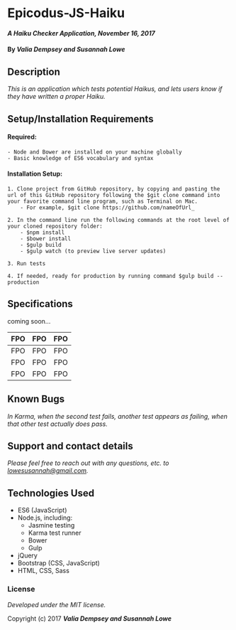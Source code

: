 # Epicodus-JS-Haiku 

#### _A Haiku Checker Application, November 16, 2017_


#### By _**Valia Dempsey and Susannah Lowe**_



## Description

_This is an application which tests potential Haikus, and lets users know if they have written a proper Haiku._ 


## Setup/Installation Requirements

  #### Required: 
    - Node and Bower are installed on your machine globally
    - Basic knowledge of ES6 vocabulary and syntax

  #### Installation Setup: 
    1. Clone project from GitHub repository, by copying and pasting the url of this GitHub repository following the $git clone command into your favorite command line program, such as Terminal on Mac.  
        - For example, $git clone https://github.com/nameOfUrl_
        
    2. In the command line run the following commands at the root level of your cloned repository folder: 
        - $npm install 
        - $bower install
        - $gulp build
        - $gulp watch (to preview live server updates)
        
    3. Run tests
    
    4. If needed, ready for production by running command $gulp build --production


## Specifications

coming soon...

| FPO        | FPO           | FPO  |
| ------------- |:-------------:| -----:|
| FPO      | FPO | FPO |
| FPO      | FPO      |   FPO |
| FPO | FPO     |    FPO |

## Known Bugs

_In Karma, when the second test fails, another test appears as failing, when that other test actually does pass._


## Support and contact details

_Please feel free to reach out with any questions, etc. to lowesusannah@gmail.com._


## Technologies Used

* ES6 (JavaScript)
* Node.js, including: 
  - Jasmine testing
  - Karma test runner
  - Bower
  - Gulp 
* jQuery
* Bootstrap (CSS, JavaScript) 
* HTML, CSS, Sass


### License

*Developed under the MIT license.*

Copyright (c) 2017 **_Valia Dempsey and Susannah Lowe_**
